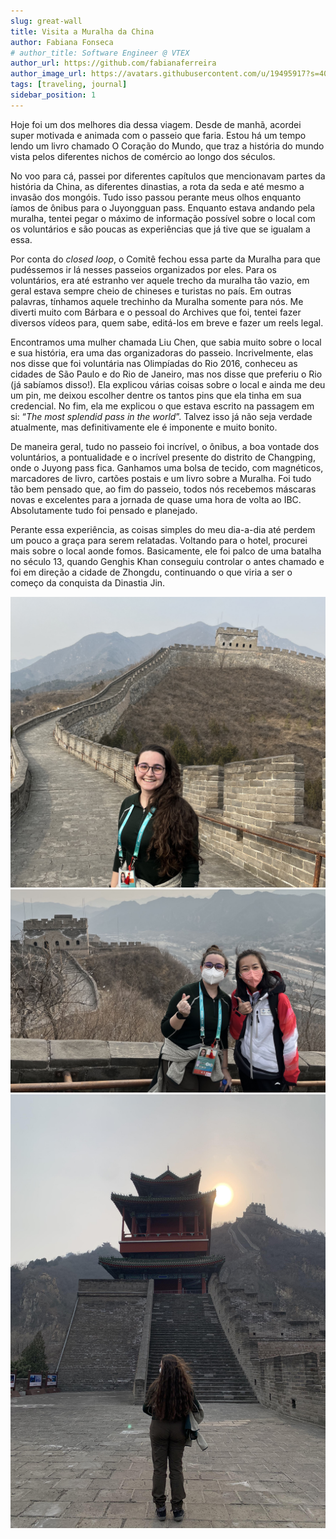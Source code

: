 ```yaml
---
slug: great-wall
title: Visita a Muralha da China
author: Fabiana Fonseca
# author_title: Software Engineer @ VTEX
author_url: https://github.com/fabianaferreira
author_image_url: https://avatars.githubusercontent.com/u/19495917?s=400&u=302696fe63b0bceec347a6b90dd42bddcea1cf43&v=4
tags: [traveling, journal]
sidebar_position: 1
---
```


Hoje foi um dos melhores dia dessa viagem. Desde de manhã, acordei super motivada e animada com o passeio que faria. Estou há um tempo lendo um livro chamado O Coração do Mundo, que traz a história do mundo vista pelos diferentes nichos de comércio ao longo dos séculos. 

No voo para cá, passei por diferentes capítulos que mencionavam partes da história da China, as diferentes dinastias, a rota da seda e até mesmo a invasão dos mongóis. Tudo isso passou perante meus olhos enquanto íamos de ônibus para o Juyongguan pass. Enquanto estava andando pela muralha, tentei pegar o máximo de informação possível sobre o local com os voluntários e são poucas as experiências que já tive que se igualam a essa.

Por conta do _closed loop_, o Comitê fechou essa parte da Muralha para que pudéssemos ir lá nesses passeios organizados por eles. Para os voluntários, era até estranho ver aquele trecho da muralha tão vazio, em geral estava sempre cheio de chineses e turistas no país. Em outras palavras, tínhamos aquele trechinho da Muralha somente para nós. Me diverti muito com Bárbara e o pessoal do Archives que foi, tentei fazer diversos vídeos para, quem sabe, editá-los em breve e fazer um reels legal.

Encontramos uma mulher chamada Liu Chen, que sabia muito sobre o local e sua história, era uma das organizadoras do passeio. Incrivelmente, elas nos disse que foi voluntária nas Olimpíadas do Rio 2016, conheceu as cidades de São Paulo e do Rio de Janeiro, mas nos disse que preferiu o Rio (já sabíamos disso!). Ela explicou várias coisas sobre o local e ainda me deu um pin, me deixou escolher dentre os tantos pins que ela tinha em sua credencial. No fim, ela me explicou o que estava escrito na passagem em si: “_The most splendid pass in the world_”. Talvez isso já não seja verdade atualmente, mas definitivamente ele é imponente e muito bonito.

De maneira geral, tudo no passeio foi incrível, o ônibus, a boa vontade dos voluntários, a pontualidade e o incrível presente do distrito de Changping, onde o Juyong pass fica. Ganhamos uma bolsa de tecido, com magnéticos, marcadores de livro, cartões postais e um livro sobre a Muralha. Foi tudo tão bem pensado que, ao fim do passeio, todos nós recebemos máscaras novas e excelentes para a jornada de quase uma hora de volta ao IBC. Absolutamente tudo foi pensado e planejado.

Perante essa experiência, as coisas simples do meu dia-a-dia até perdem um pouco a graça para serem relatadas. Voltando para o hotel, procurei mais sobre o local aonde fomos. Basicamente, ele foi palco de uma batalha no século 13, quando Genghis Khan conseguiu controlar o antes chamado  e foi em direção a cidade de Zhongdu, continuando o que viria a ser o começo da conquista da Dinastia Jin.

![image](/img/muralha.jpg)
![image](/img/muralha2.jpg)
![image](/img/muralha3.jpg)